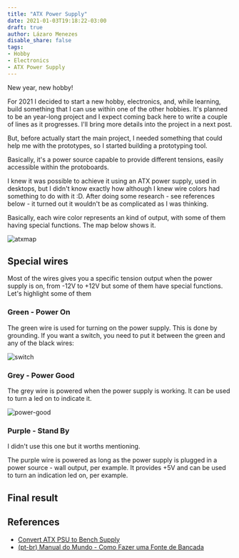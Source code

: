 ```yaml
---
title: "ATX Power Supply"
date: 2021-01-03T19:18:22-03:00
draft: true
author: Lázaro Menezes
disable_share: false
tags:
- Hobby
- Electronics
- ATX Power Supply
---
```


New year, new hobby!

For 2021 I decided to start a new hobby, electronics, and, while learning, build something that I can use within one of the other hobbies. It's planned to be an year-long project and I expect coming back here to write a couple of lines as it progresses. I'll bring more details into the project in a next post.

But, before actually start the main project, I needed something that could help me with the prototypes, so I started building a prototyping tool. 

Basically, it's a power source capable to provide different tensions, easily accessible within the protoboards.

I knew it was possible to achieve it using an ATX power supply, used in desktops, but I didn't know exactly how although I knew wire colors had something to do with it :D. After doing some research - see references below - it turned out it wouldn't be as complicated as I was thinking. 

Basically, each wire color represents an kind of output, with some of them having special functions. The map below shows it.

![atxmap]

## Special wires

Most of the wires gives you a specific tension output when the power supply is on, from -12V to +12V but some of them have special functions. Let's highlight some of them

### Green - Power On

The green wire is used for turning on the power supply. This is done by grounding. If you want a switch, you need to put it between the green and any of the black wires:

![switch]

### Grey - Power Good

The grey wire is powered when the power supply is working. It can be used to turn a led on to indicate it.

![power-good]

### Purple - Stand By

I didn't use this one but it worths mentioning. 

The purple wire is powered as long as the power supply is plugged in a power source - wall output, per example. It provides +5V and can be used to turn an indication led on, per example.

## Final result



## References

* [Convert ATX PSU to Bench Supply](https://www.electronics-tutorials.ws/blog/convert-atx-psu-to-bench-supply.html)
* [(pt-br) Manual do Mundo - Como Fazer uma Fonte de Bancada](https://www.youtube.com/watch?v=2Ou7MOVZeo4)

[atxmap]:/images/atx-power-supply/atx-map.jpg "ATX power supply color map"
[switch]:/images/atx-power-supply/switch.png "Wiring the switch"
[power-good]:/images/atx-power-supply/power-good.png "Wiring the LED"
